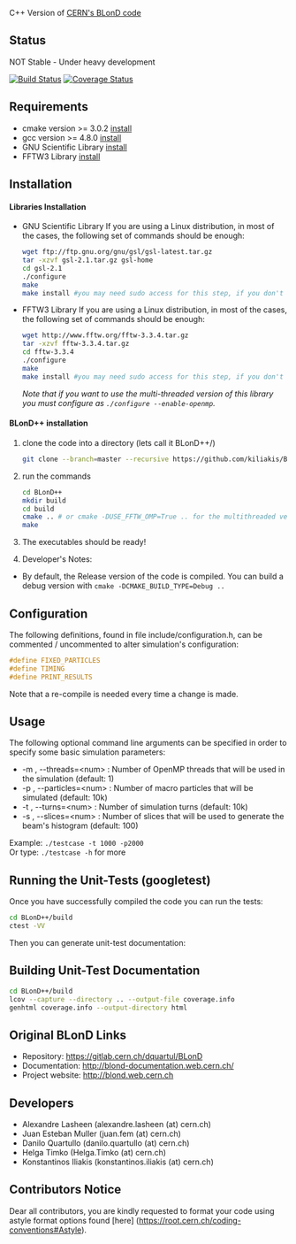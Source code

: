 C++ Version of [CERN's BLonD code][1]

## Status 

NOT Stable - Under heavy development

[![Build Status](https://travis-ci.org/kiliakis/BLonD-minimal-cpp.svg?branch=master)](https://travis-ci.org/kiliakis/BLonD-minimal-cpp)
[![Coverage Status](https://coveralls.io/repos/github/kiliakis/BLonD-minimal-cpp/badge.svg?branch=master)](https://coveralls.io/github/kiliakis/BLonD-minimal-cpp?branch=master)

## Requirements
* cmake version >= 3.0.2 [install](https://cmake.org/install/)
* gcc version >= 4.8.0 [install](https://gcc.gnu.org/wiki/InstallingGCC)
* GNU Scientific Library [install](http://www.gnu.org/software/gsl/)
* FFTW3 Library [install](http://www.fftw.org/download.html)


## Installation

#### Libraries Installation

* GNU Scientific Library
If you are using a Linux distribution, in most of the cases, the following set of commands should be enough:
    ```bash
    wget ftp://ftp.gnu.org/gnu/gsl/gsl-latest.tar.gz
    tar -xzvf gsl-2.1.tar.gz gsl-home
    cd gsl-2.1
    ./configure
    make
    make install #you may need sudo access for this step, if you don't have it then try ./configure --prefix=/path/to/install
    ```

* FFTW3 Library
If you are using a Linux distribution, in most of the cases, the following set of commands should be enough:
    ```bash
    wget http://www.fftw.org/fftw-3.3.4.tar.gz
    tar -xzvf fftw-3.3.4.tar.gz
    cd fftw-3.3.4
    ./configure  
    make 
    make install #you may need sudo access for this step, if you don't have it then try ./configure --prefix=/path/to/install
    ```
  *Note that if you want to use the multi-threaded version of this library you must configure as `./configure --enable-openmp`.*

#### BLonD++ installation

1. clone the code into a directory (lets call it BLonD++/)  
    ```bash  
    git clone --branch=master --recursive https://github.com/kiliakis/BLonD-minimal-cpp.git BLonD++    
    ```

2. run the commands 
    ```bash
    cd BLonD++
    mkdir build  
    cd build  
    cmake .. # or cmake -DUSE_FFTW_OMP=True .. for the multithreaded version
    make  
    ```

3. The executables should be ready!

4. Developer's Notes:
  * By default, the Release version of the code is compiled. You can build a debug version with `cmake -DCMAKE_BUILD_TYPE=Debug ..`     

## Configuration

The following definitions, found in file include/configuration.h, can be commented / uncommented to alter simulation's configuration:

```c
#define FIXED_PARTICLES
#define TIMING
#define PRINT_RESULTS
```

Note that a re-compile is needed every time a change is made. 

## Usage

The following optional command line arguments can be specified in order to specify some basic simulation parameters:

* -m <num>, --threads=\<num\> : Number of OpenMP threads that will be used in the simulation (default: 1)
* -p <num>, --particles=\<num\> : Number of macro particles that will be simulated (default: 10k)
* -t <num>, --turns=\<num\>     : Number of simulation turns (default: 10k)
* -s <num>, --slices=\<num\>    : Number of slices that will be used to generate the beam's histogram (default: 100)

Example: `./testcase -t 1000 -p2000`  
Or type: `./testcase -h` for more

## Running the Unit-Tests (googletest)
Once you have successfully compiled the code you can run the tests:
```bash
cd BLonD++/build
ctest -VV
```
Then you can generate unit-test documentation:
## Building Unit-Test Documentation
```bash
cd BLonD++/build
lcov --capture --directory .. --output-file coverage.info
genhtml coverage.info --output-directory html
```

## Original BLonD Links

* Repository: https://gitlab.cern.ch/dquartul/BLonD
* Documentation: http://blond-documentation.web.cern.ch/
* Project website: http://blond.web.cern.ch

## Developers

- Alexandre Lasheen (alexandre.lasheen (at) cern.ch)
- Juan Esteban Muller (juan.fem (at) cern.ch)
- Danilo Quartullo (danilo.quartullo (at) cern.ch)
- Helga Timko (Helga.Timko (at) cern.ch)
- Konstantinos Iliakis (konstantinos.iliakis (at) cern.ch)

## Contributors Notice

Dear all contributors, you are kindly requested to format your code using astyle format options found [here] (https://root.cern.ch/coding-conventions#Astyle).

[1]: http://blond.web.cern.ch

